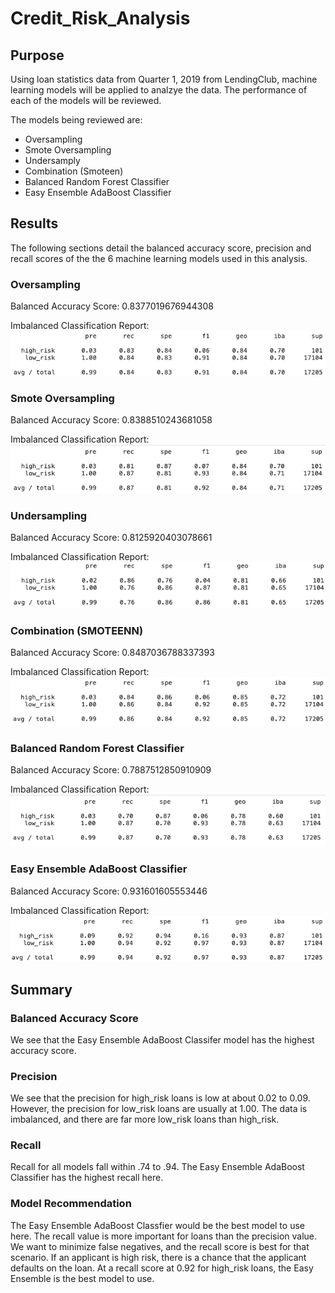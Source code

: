 # Credit_Risk_Analysis

## Purpose
Using loan statistics data from Quarter 1, 2019 from LendingClub, machine learning models will be applied to analzye the data. The performance of each of the models will be reviewed. 

The models being reviewed are: 
* Oversampling
* Smote Oversampling
* Undersamply
* Combination (Smoteen)
* Balanced Random Forest Classifier
* Easy Ensemble AdaBoost Classifier

## Results

The following sections detail the balanced accuracy score, precision and recall scores of the the 6 machine learning models used in this analysis.

### Oversampling
Balanced Accuracy Score: 0.8377019676944308

Imbalanced Classification Report:<br>
![Oversampling](images/oversampling_imb_rep.png)

### Smote Oversampling
Balanced Accuracy Score: 0.8388510243681058

Imbalanced Classification Report:<br>
![Smote](images/smote_imb_rep.png)

### Undersampling
Balanced Accuracy Score: 0.8125920403078661

Imbalanced Classification Report:<br>
![Undersampling](images/undersampling_rep.png)

### Combination (SMOTEENN)
Balanced Accuracy Score: 0.8487036788337393

Imbalanced Classification Report:<br>
![Smoteen](images/smotteen_imb_rep.png)

### Balanced Random Forest Classifier
Balanced Accuracy Score: 0.7887512850910909

Imbalanced Classification Report:<br>
![Balanced Random Forest](images/brf_imb_rep.png)

### Easy Ensemble AdaBoost Classifier
Balanced Accuracy Score: 0.931601605553446

Imbalanced Classification Report:<br>
![Easy Ensemble](images/easy_ensemble_imb_rep.png)

## Summary

### Balanced Accuracy Score
We see that the Easy Ensemble AdaBoost Classifer model has the highest accuracy score.

### Precision
We see that the precision for high_risk loans is low at about 0.02 to 0.09. However, the precision for low_risk loans are usually at 1.00. The data is imbalanced, and there are far more low_risk loans than high_risk. 

### Recall
Recall for all models fall within .74 to .94. The Easy Ensemble AdaBoost Classifier has the highest recall here.

### Model Recommendation
The Easy Ensemble AdaBoost Classfier would be the best model to use here. The recall value is more important for loans than the precision value. We want to minimize false negatives, and the recall score is best for that scenario. If an applicant is high risk, there is a chance that the applicant defaults on the loan. At a recall score at 0.92 for high_risk loans, the Easy Ensemble is the best model to use.